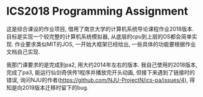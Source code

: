# ICS2018 Programming Assignment

这是综合课设的作业项目, 借用了南京大学的计算机系统导论课程作业2018版本. 目标是实现一个较完整的计算机系统模拟器, 从底层的cpu到上层的OS都会简单实现. 作业要求类似MIT的JOS, 一开始大框架已经给出, 一些具体的功能要根据作业文档自己实现.

我那门课要求的是完成到pa2, 用大约2014年左右的版本. 我自己使用的2018版本, 完成了pa3, 能运行仙剑奇侠传1程序并播放完开头动画, 但接下来遇到了链接时的错误, 询问NJU的作者(https://github.com/NJU-ProjectN/ics-pa/issues/4), 得知是向2019版本迁移时留下的bug.
